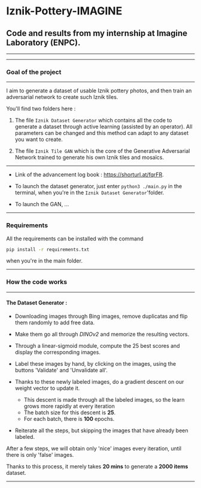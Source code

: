 # Iznik-Pottery-IMAGINE

## Code and results from my internship at Imagine Laboratory (ENPC).

---
---

### Goal of the project

---

I aim to generate a dataset of usable Iznik pottery photos, and then train an adversarial network to create such Iznik tiles.

You'll find two folders here :

1. The file `Iznik Dataset Generator` which contains all the code to generate a dataset through active learning (assisted by an operator). All parameters can be changed and this method can adapt to any dataset you want to create.

2. The file `Iznik Tile GAN` which is the core of the Generative Adversarial Network trained to generate his own Iznik tiles and mosaïcs.

---

- Link of the advancement log book : <https://shorturl.at/fqrFR>.

- To launch the dataset generator, just enter `python3 ./main.py` in the terminal, when you're in the `Iznik Dataset Generator`'folder.

- To launch the GAN, ...

---

### Requirements

All the requirements can be installed with the command 

```bash
pip install -r requirements.txt
```  
when you're in the main folder.

---

### How the code works

---

#### **The Dataset Generator** :

- Downloading images through Bing images, remove duplicatas and flip them randomly to add free data.

- Make them go all through _DINOv2_ and memorize the resulting vectors.

- Through a linear-sigmoid module, compute the 25 best scores and display the corresponding images.

- Label these images by hand, by clicking on the images, using the buttons 'Validate' and 'Unvalidate all'.

- Thanks to these newly labeled images, do a gradient descent on our weight vector to update it.
    - This descent is made through all the labeled images, so the learn grows more rapidly at every iteration
    - The batch size for this descent is **25**.
    - For each batch, there is **100** epochs.

- Reiterate all the steps, but skipping the images that have already been labeled.


After a few steps, we will obtain only 'nice' images every iteration, until there is only 'false' images.

Thanks to this process, it merely takes __20 mins__ to generate a __2000 items__ dataset.

---